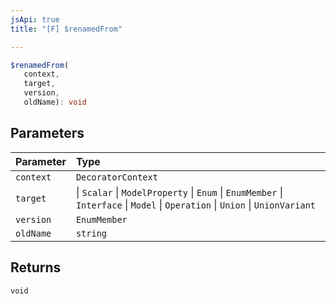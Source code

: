 ```yaml
---
jsApi: true
title: "[F] $renamedFrom"

---
```

```ts
$renamedFrom(
   context, 
   target, 
   version, 
   oldName): void
```

## Parameters

| Parameter | Type |
| :------ | :------ |
| `context` | `DecoratorContext` |
| `target` |  \| `Scalar` \| `ModelProperty` \| `Enum` \| `EnumMember` \| `Interface` \| `Model` \| `Operation` \| `Union` \| `UnionVariant` |
| `version` | `EnumMember` |
| `oldName` | `string` |

## Returns

`void`
